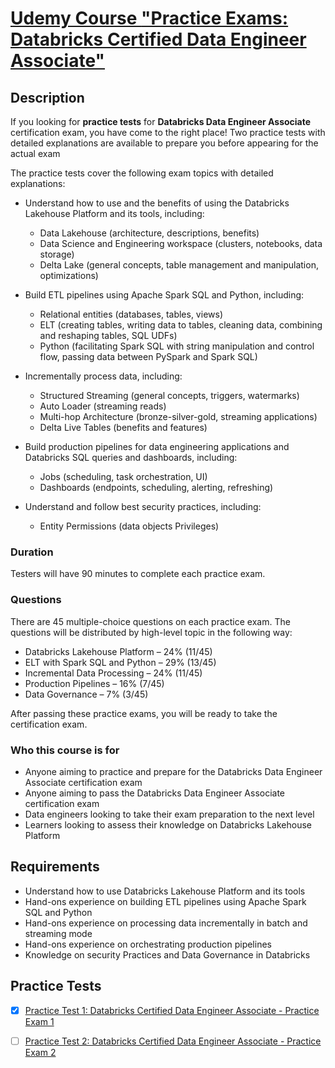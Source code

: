 # [Udemy Course **"Practice Exams: Databricks Certified Data Engineer Associate"**]()

## Description

If you looking for **practice tests** for **Databricks Data Engineer Associate** certification exam, you have come to the right place! Two practice tests with detailed explanations are available to prepare you before appearing for the actual exam

The practice tests cover the following exam topics with detailed explanations:

- Understand how to use and the benefits of using the Databricks Lakehouse Platform and its tools, including:
  * Data Lakehouse (architecture, descriptions, benefits)
  * Data Science and Engineering workspace (clusters, notebooks, data storage)
  * Delta Lake (general concepts, table management and manipulation, optimizations)

- Build ETL pipelines using Apache Spark SQL and Python, including:
  * Relational entities (databases, tables, views)
  * ELT (creating tables, writing data to tables, cleaning data, combining and reshaping tables, SQL UDFs)
  * Python (facilitating Spark SQL with string manipulation and control flow, passing data between PySpark and Spark SQL)

- Incrementally process data, including:
  * Structured Streaming (general concepts, triggers, watermarks)
  * Auto Loader (streaming reads)
  * Multi-hop Architecture (bronze-silver-gold, streaming applications)
  * Delta Live Tables (benefits and features)

- Build production pipelines for data engineering applications and Databricks SQL queries and dashboards, including:
  * Jobs (scheduling, task orchestration, UI)
  * Dashboards (endpoints, scheduling, alerting, refreshing)

- Understand and follow best security practices, including:
  * Entity Permissions (data objects Privileges)


### Duration

Testers will have 90 minutes to complete each practice exam.


### Questions

There are 45 multiple-choice questions on each practice exam. The questions will be distributed by high-level topic in the following way:

- Databricks Lakehouse Platform – 24% (11/45)
- ELT with Spark SQL and Python – 29% (13/45)
- Incremental Data Processing – 24% (11/45)
- Production Pipelines – 16% (7/45)
- Data Governance – 7% (3/45)

After passing these practice exams, you will be ready to take the certification exam.


### Who this course is for

- Anyone aiming to practice and prepare for the Databricks Data Engineer Associate certification exam
- Anyone aiming to pass the Databricks Data Engineer Associate certification exam
- Data engineers looking to take their exam preparation to the next level
- Learners looking to assess their knowledge on Databricks Lakehouse Platform


## Requirements

- Understand how to use Databricks Lakehouse Platform and its tools
- Hand-ons experience on building ETL pipelines using Apache Spark SQL and Python
- Hand-ons experience on processing data incrementally in batch and streaming mode
- Hand-ons experience on orchestrating production pipelines
- Knowledge on security Practices and Data Governance in Databricks


## Practice Tests

- [x] [Practice Test 1: Databricks Certified Data Engineer Associate - Practice Exam 1](./Practice-Test-1.md)
- [ ] [Practice Test 2: Databricks Certified Data Engineer Associate - Practice Exam 2](./Practice-Test-2.md)

